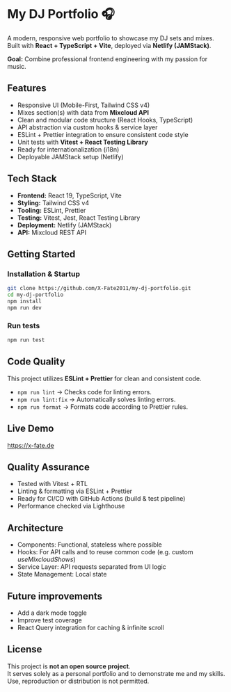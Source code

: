 # My DJ Portfolio 🎧

A modern, responsive web portfolio to showcase my DJ sets and mixes.  
Built with **React + TypeScript + Vite**, deployed via **Netlify (JAMStack)**.

**Goal:** Combine professional frontend engineering with my passion for music.

## Features

- Responsive UI (Mobile-First, Tailwind CSS v4)
- Mixes section(s) with data from **Mixcloud API**
- Clean and modular code structure (React Hooks, TypeScript)
- API abstraction via custom hooks & service layer
- ESLint + Prettier integration to ensure consistent code style
- Unit tests with **Vitest + React Testing Library**
- Ready for internationalization (i18n)
- Deployable JAMStack setup (Netlify)

## Tech Stack

- **Frontend:** React 19, TypeScript, Vite
- **Styling:** Tailwind CSS v4
- **Tooling:** ESLint, Prettier
- **Testing:** Vitest, Jest, React Testing Library
- **Deployment:** Netlify (JAMStack)
- **API:** Mixcloud REST API

## Getting Started

### Installation & Startup

```bash
git clone https://github.com/X-Fate2011/my-dj-portfolio.git
cd my-dj-portfolio
npm install
npm run dev
```

### Run tests

```bash
npm run test
```

## Code Quality

This project utilizes **ESLint + Prettier** for clean and consistent code.

- `npm run lint` → Checks code for linting errors.
- `npm run lint:fix` → Automatically solves linting errors.
- `npm run format` → Formats code according to Prettier rules.

## Live Demo

https://x-fate.de

## Quality Assurance

- Tested with Vitest + RTL
- Linting & formatting via ESLint + Prettier
- Ready for CI/CD with GitHub Actions (build & test pipeline)
- Performance checked via Lighthouse

## Architecture

- Components: Functional, stateless where possible
- Hooks: For API calls and to reuse common code (e.g. custom _useMixcloudShows_)
- Service Layer: API requests separated from UI logic
- State Management: Local state

## Future improvements

- Add a dark mode toggle
- Improve test coverage
- React Query integration for caching & infinite scroll

## License

This project is **not an open source project**.  
It serves solely as a personal portfolio and to demonstrate me and my skills. Use, reproduction or distribution is not permitted.
